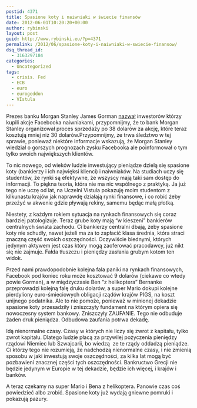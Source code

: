 ```yaml
---
postid: 4371
title: Spasione koty i naiwniaki w świecie finansów
date: 2012-06-01T10:20:20+00:00
author: rybinski
layout: post
guid: http://www.rybinski.eu/?p=4371
permalink: /2012/06/spasione-koty-i-naiwniaki-w-swiecie-finansow/
dsq_thread_id:
  - 3163297184
categories:
  - Uncategorized
tags:
  - crisis. Fed
  - ECB
  - euro
  - eurogeddon
  - VIstula
---
```

Prezes banku Morgan Stanley James Gorman [nazwał](http://www.ft.com/intl/cms/s/0/d84a2ab0-ab64-11e1-b675-00144feabdc0.html#axzz1wRgl40Im) inwestorów którzy kupili akcje Facebooka naiwniakami, przypomnijmy, że to bank Morgan Stanley organizował proces sprzedaży po 38 dolarów za akcję, które teraz kosztują mniej niż 30 dolarów.Przypomnijmy, że trwa śledztwo w tej sprawie, ponieważ niektóre informacje wskazują, że Morgan Stanley wiedział o gorszych prognozach zysku Facebooka ale poinformował o tym tylko swoich największych klientów.

To nic nowego, od wieków ludzie inwestujący pieniądze dzielą się spasione koty (bankierzy i ich najwięksi klienci) i naiwniaków. Na studiach uczy się studentów, że rynki są efektywne, że wszyscy mają taki sam dostęp do informacji. To piękna teoria, która nie ma nic wspólnego z praktyką. Ja już tego nie uczę od lat, na Uczelni Vistula pokazuję moim studentom z kilkunastu krajów jak naprawdę działają rynki finansowe, i co robić żeby przeżyć w akwenie gdzie pływają rekiny, samemu będąc małą płotką.

Niestety, z każdym rokiem sytuacja na rynkach finansowych się coraz bardziej patologizuje. Teraz grube koty mają “w kieszeni” bankierów centralnych świata zachodu. Ci bankierzy centralni dbają, żeby spasione koty nie schudły, nawet jeżeli ma za to zapłacić klasa średnia, która straci znaczną część swoich oszczędności. Oczywiście biednymi, których jedynym aktywem jest czas który mogą zaoferować pracodawcy, już nikt się nie zajmuje. Fałda tłuszczu i pieniędzy zasłania grubym kotom ten widok.

Przed nami prawdopodobnie kolejna fala paniki na rynkach finansowych, Facebook pod koniec roku może kosztować 9 dolarów (ciekawe co wtedy powie Gorman), a w międzyczasie Ben “z helikoptera” Bernanke przeprowadzi kolejną falę druku dolarów, a super Mario dokupi kolejne pierdyliony euro-śmieciowych obligacji rządów krajów PIGS, na koszt unijnego podatnika. Ale to nie pomoże, ponieważ w minionej dekadzie spasione koty przesadziły i zniszczyły fundament na którym opiera się nowoczesny system bankowy. Zniszczyły ZAUFANIE. Tego nie odbuduje żaden druk pieniądza. Odbudowa zaufania potrwa dekadę.

Idą nienormalne czasy. Czasy w których nie liczy się zwrot z kapitału, tylko zwrot kapitału. Dlatego ludzie płacą za przywilej pożyczenia pieniędzy rządowi Niemiec lub Szwajcarii, bo wiedzą  ze te rządy oddadzą pieniądze. Ci którzy tego nie rozumieją, że nadchodzą nienormalne czasy, i nie zmienią sposobu w jaki inwestują swoje oszczędności, za kilka lat mogą być pozbawieni znacznej części tych oszczędności. Bankructwo Grecji nie będzie jedynym w Europie w tej dekadzie, będzie ich więcej, i krajów i banków.

A teraz czekamy na super Mario i Bena z helikoptera. Panowie czas coś powiedzieć albo zrobić. Spasione koty już wydają gniewne pomruki i pokazują pazury.

 
